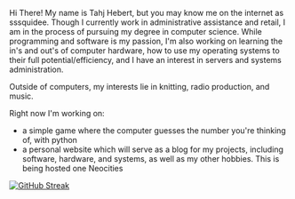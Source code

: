 Hi There!
My name is Tahj Hebert, but you may know me on the internet as sssquidee. Though I currently work in administrative assistance and retail, I am in the process of pursuing my degree in computer science. While programming and software is my passion, I'm also working on learning the in's and out's of computer hardware, how to use my operating systems to their full potential/efficiency, and I have an interest in servers and systems administration. 

Outside of computers, my interests lie in knitting, radio production, and music.

Right now I'm working on:
- a simple game where the computer guesses the number you're thinking of, with python
- a personal website which will serve as a blog for my projects, including software, hardware, and systems, as well as my other hobbies. This is being hosted one Neocities

[![GitHub Streak](https://github-readme-streak-stats.herokuapp.com/?user=tahjdhebert)](https://git.io/streak-stats)

